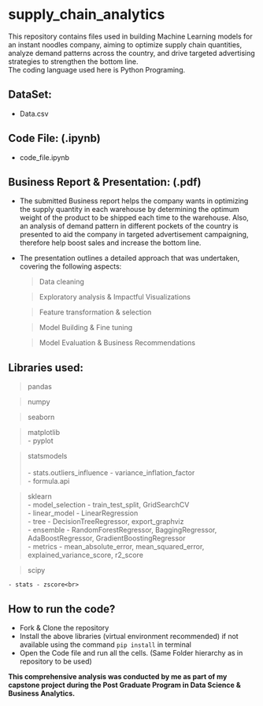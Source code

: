# supply_chain_analytics
This repository contains files used in building Machine Learning models for an instant noodles company, aiming to optimize supply chain quantities, analyze demand patterns across the country, and drive targeted advertising strategies to strengthen the bottom line.<br>
The coding language used here is Python Programing.

## DataSet:
- Data.csv

## Code File: (.ipynb)
- code_file.ipynb

## Business Report & Presentation: (.pdf)
- The submitted Business report helps the company wants in optimizing the supply quantity in each warehouse by determining the optimum weight of the product to be shipped each time to the warehouse. Also, an analysis of demand pattern in different pockets of the country is presented to aid the company in targeted advertisement campaigning, therefore help boost sales and increase the bottom line.<br>

- The presentation outlines a detailed approach that was undertaken, covering the following aspects:<br>
  > Data cleaning <br>
  
  > Exploratory analysis & Impactful Visualizations <br>
  
  > Feature transformation & selection<br>
  
  > Model Building & Fine tuning <br>
  
  > Model Evaluation & Business Recommendations

## Libraries used:
  > pandas<br>

  > numpy<br>

  > seaborn<br>

  > matplotlib<br>
    - pyplot<br>
    
  > statsmodels<br><br>
    - stats.outliers_influence - variance_inflation_factor<br>
    - formula.api
  
  > sklearn<br>
    - model_selection - train_test_split, GridSearchCV<br>
    - linear_model - LinearRegression<br>
    - tree - DecisionTreeRegressor, export_graphviz<br>
    - ensemble - RandomForestRegressor, BaggingRegressor, AdaBoostRegressor, GradientBoostingRegressor<br>
    - metrics - mean_absolute_error, mean_squared_error, explained_variance_score, r2_score<br>

  > scipy<br>
  
    - stats - zscore<br>

## How to run the code?
- Fork & Clone the repository
- Install the above libraries (virtual environment recommended) if not available using the command `pip install` in terminal
- Open the Code file and run all the cells. (Same Folder hierarchy as in repository to be used)


**This comprehensive analysis was conducted by me as part of my capstone project during the Post Graduate Program in Data Science & Business Analytics.**

